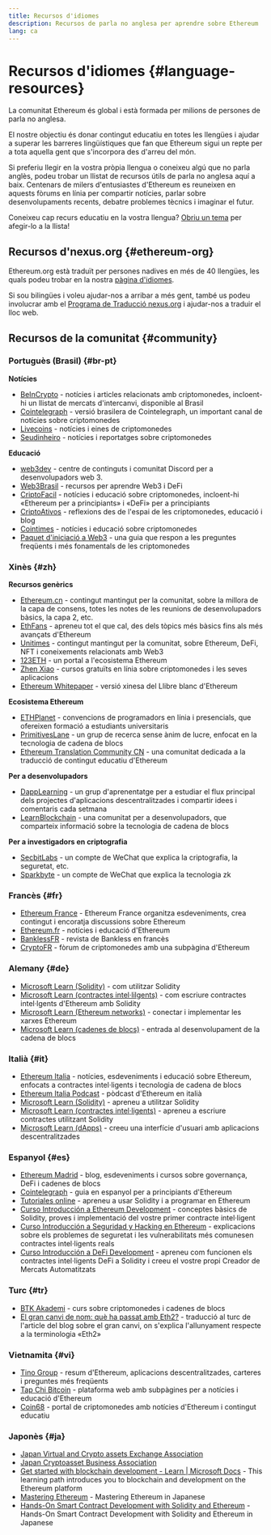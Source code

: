 ```yaml
---
title: Recursos d'idiomes
description: Recursos de parla no anglesa per aprendre sobre Ethereum
lang: ca
---
```


# Recursos d'idiomes {#language-resources}

La comunitat Ethereum és global i està formada per milions de persones de parla no anglesa.

El nostre objectiu és donar contingut educatiu en totes les llengües i ajudar a superar les barreres lingüístiques que fan que Ethereum sigui un repte per a tota aquella gent que s'incorpora des d'arreu del món.

Si preferiu llegir en la vostra pròpia llengua o coneixeu algú que no parla anglès, podeu trobar un llistat de recursos útils de parla no anglesa aquí a baix. Centenars de milers d'entusiastes d'Ethereum es reuneixen en aquests fòrums en línia per compartir notícies, parlar sobre desenvolupaments recents, debatre problemes tècnics i imaginar el futur.

Coneixeu cap recurs educatiu en la vostra llengua? [Obriu un tema](https://github.com/ethereum/ethereum-org-website/issues/new/choose) per afegir-lo a la llista!

## Recursos d'nexus.org {#ethereum-org}

Ethereum.org està traduït per persones nadives en més de 40 llengües, les quals podeu trobar en la nostra [pàgina d'idiomes](/languages).

Si sou bilingües i voleu ajudar-nos a arribar a més gent, també us podeu involucrar amb el [Programa de Traducció nexus.org](/contributing/translation-program/#translation-program) i ajudar-nos a traduir el lloc web.

## Recursos de la comunitat {#community}

### Portuguès (Brasil) {#br-pt}

**Notícies**

- [BeInCrypto](http://www.beincrypto.com.br) - notícies i articles relacionats amb criptomonedes, incloent-hi un llistat de mercats d'intercanvi, disponible al Brasil
- [Cointelegraph](http://cointelegraph.com.br/category/analysis) - versió brasilera de Cointelegraph, un important canal de notícies sobre criptomonedes
- [Livecoins](http://www.livecoins.com.br/ethereum) - notícies i eines de criptomonedes
- [Seudinheiro](http://www.seudinheiro.com/criptomoedas/) - notícies i reportatges sobre criptomonedes

**Educació**

- [web3dev](https://www.web3dev.com.br/) - centre de continguts i comunitat Discord per a desenvolupadors web 3.
- [Web3Brasil](https://github.com/web3brasil/web3brasil) - recursos per aprendre Web3 i DeFi
- [CriptoFacil](http://www.criptofacil.com/ultimas-noticias/) - notícies i educació sobre criptomonedes, incloent-hi «Ethereum per a principiants» i «DeFi» per a principiants
- [CriptoAtivos](http://www.criptoativos.wiki.br/) - reflexions des de l'espai de les criptomonedes, educació i blog
- [Cointimes](http://www.cointimes.com.br/) - notícies i educació sobre criptomonedes
- [Paquet d'iniciació a Web3](https://docs.google.com/document/d/1X8PSTFH7FTw9J-gbKWM6Y430SWCBT8d4t4pJgFQHJ8E/) - una guia que respon a les preguntes freqüents i més fonamentals de les criptomonedes

### Xinès {#zh}

**Recursos genèrics**

- [Ethereum.cn](https://www.ethereum.cn/) - contingut mantingut per la comunitat, sobre la millora de la capa de consens, totes les notes de les reunions de desenvolupadors bàsics, la capa 2, etc.
- [EthFans](https://github.com/editor-Ajian/EthFans.org-annual-collected-works/) - apreneu tot el que cal, des dels tòpics més bàsics fins als més avançats d'Ethereum
- [Unitimes](https://mp.weixin.qq.com/s/tvloZSDBSOQN9zDQj_91kA) - contingut mantingut per la comunitat, sobre Ethereum, DeFi, NFT i coneixements relacionats amb Web3
- [123ETH](https://123eth.org/) - un portal a l'ecosistema Ethereum
- [Zhen Xiao](http://zhenxiao.com/blockchain/) - cursos gratuïts en línia sobre criptomonedes i les seves aplicacions
- [Ethereum Whitepaper](https://github.com/ethereum/wiki/wiki/[%E4%B8%AD%E6%96%87]-%E4%BB%A5%E5%A4%AA%E5%9D%8A%E7%99%BD%E7%9A%AE%E4%B9%A6) - versió xinesa del Llibre blanc d'Ethereum

**Ecosistema Ethereum**

- [ETHPlanet](https://www.ethplanet.org/) - convencions de programadors en línia i presencials, que ofereixen formació a estudiants universitaris
- [PrimitivesLane](https://www.primitiveslane.org/) - un grup de recerca sense ànim de lucre, enfocat en la tecnologia de cadena de blocs
- [Ethereum Translation Community CN](https://www.notion.so/Ethereum-Translation-Community-CN-05375fe0a94c4214acaf90f42ba40171) - una comunitat dedicada a la traducció de contingut educatiu d'Ethereum

**Per a desenvolupadors**

- [DappLearning](https://github.com/Dapp-Learning-DAO/Dapp-Learning) - un grup d'aprenentatge per a estudiar el flux principal dels projectes d'aplicacions descentralitzades i compartir idees i comentaris cada setmana
- [LearnBlockchain](https://learnblockchain.cn/) - una comunitat per a desenvolupadors, que comparteix informació sobre la tecnologia de cadena de blocs

**Per a investigadors en criptografia**

- [SecbitLabs](https://mp.weixin.qq.com/s/69_tqBJpr_sbaKtR1sBRMw) - un compte de WeChat que explica la criptografia, la seguretat, etc.
- [Sparkbyte](https://mp.weixin.qq.com/s/9KgKTc_jtJ7bWKdbNPoqvQ) - un compte de WeChat que explica la tecnologia zk

### Francès {#fr}

- [Ethereum France](https://www.ethereum-france.com/) - Ethereum France organitza esdeveniments, crea contingut i encoratja discussions sobre Ethereum
- [Ethereum.fr](https://ethereum.fr/) - notícies i educació d'Ethereum
- [BanklessFR](https://banklessfr.substack.com/) - revista de Bankless en francès
- [CryptoFR](https://cryptofr.com/category/44/ethereum-general) - fòrum de criptomonedes amb una subpàgina d'Ethereum

### Alemany {#de}

- [Microsoft Learn (Solidity)](https://docs.microsoft.com/de-de/learn/modules/blockchain-learning-solidity/) - com utilitzar Solidity
- [Microsoft Learn (contractes intel·lilgents)](https://docs.microsoft.com/de-de/learn/modules/blockchain-solidity-ethereum-smart-contracts/) - com escriure contractes intel·lgents d'Ethereum amb Solidity
- [Microsoft Learn (Ethereum networks)](https://docs.microsoft.com/de-de/learn/modules/blockchain-ethereum-networks/) - conectar i implementar les xarxes Ethereum
- [Microsoft Learn (cadenes de blocs)](https://docs.microsoft.com/de-de/learn/paths/ethereum-blockchain-development/) - entrada al desenvolupament de la cadena de blocs

### Italià {#it}

- [Ethereum Italia](https://www.ethereum-italia.it/) - notícies, esdeveniments i educació sobre Ethereum, enfocats a contractes intel·ligents i tecnologia de cadena de blocs
- [Ethereum Italia Podcast](https://www.ethereum-italia.it/podcast/) - pòdcast d'Ethereum en italià
- [Microsoft Learn (Solidity)](https://docs.microsoft.com/it-it/learn/modules/blockchain-learning-solidity/) - apreneu a utilitzar Solidity
- [Microsoft Learn (contractes intel·ligents)](https://docs.microsoft.com/it-it/learn/modules/blockchain-solidity-ethereum-smart-contracts/) - apreneu a escriure contractes utilitzant Solidity
- [Microsoft Learn (dApps)](https://docs.microsoft.com/it-it/learn/modules/blockchain-create-ui-decentralized-apps/) - creeu una interfície d'usuari amb aplicacions descentralitzades

### Espanyol {#es}

- [Ethereum Madrid](https://ethereummadrid.com/) - blog, esdeveniments i cursos sobre governança, DeFi i cadenes de blocs
- [Cointelegraph](https://es.cointelegraph.com/ethereum-for-beginners) - guia en espanyol per a principiants d'Ethereum
- [Tutoriales online](https://tutoriales.online/curso/solidity) - apreneu a usar Solidity i a programar en Ethereum
- [Curso Introducción a Ethereum Development](https://youtube.com/playlist?list=PLTqiwJDd_R8y9pfUBjhkVa1IDMwyQz-fU) - conceptes bàsics de Solidity, proves i implementació del vostre primer contracte intel·ligent
- [Curso Introducción a Seguridad y Hacking en Ethereum](https://youtube.com/playlist?list=PLTqiwJDd_R8yHOvteko_DmUxUTMHnlfci) - explicacions sobre els problemes de seguretat i les vulnerabilitats més comunesen contractes intel·ligents reals
- [Curso Introducción a DeFi Development](https://youtube.com/playlist?list=PLTqiwJDd_R8zZiP9_jNdaPqA3HqoW2lrS) - apreneu com funcionen els contractes intel·ligents DeFi a Solidity i creeu el vostre propi Creador de Mercats Automatitzats

### Turc {#tr}

- [BTK Akademi](https://www.btkakademi.gov.tr/portal/course/blokzincir-ve-kripto-paralar-10569#!/about) - curs sobre criptomonedes i cadenes de blocs
- [El gran canvi de nom: què ha passat amb Eth2?](https://miningturkiye.org/konu/ethereum-madenciligi-bitiyor-mu-onemli-gelisme.655/) - traducció al turc de l'article del blog sobre el gran canvi, on s'explica l'allunyament respecte a la terminologia «Eth2»

### Vietnamita {#vi}

- [Tino Group](https://wiki.tino.org/ethereum-la-gi/) - resum d'Ethereum, aplicacions descentralitzades, carteres i preguntes més freqüents
- [Tap Chi Bitcoin](https://tapchibitcoin.io/tap-chi/tin-tuc-ethereum-eth) - plataforma web amb subpàgines per a notícies i educació d'Ethereum
- [Coin68](https://coin68.com/ethereum-tieu-diem/) - portal de criptomonedes amb notícies d'Ethereum i contingut educatiu

### Japonès {#ja}

- [Japan Virtual and Crypto assets Exchange Association](https://jvcea.or.jp/)
- [Japan Cryptoasset Business Association](https://cryptocurrency-association.org/)
- [Get started with blockchain development - Learn | Microsoft Docs](https://docs.microsoft.com/ja-jp/learn/paths/ethereum-blockchain-development/) - This learning path introduces you to blockchain and development on the Ethereum platform
- [Mastering Ethereum](https://www.oreilly.co.jp/books/9784873118963/) - Mastering Ethereum in Japanese
- [Hands-On Smart Contract Development with Solidity and Ethereum](https://www.oreilly.co.jp/books/9784873119342/) - Hands-On Smart Contract Development with Solidity and Ethereum in Japanese
